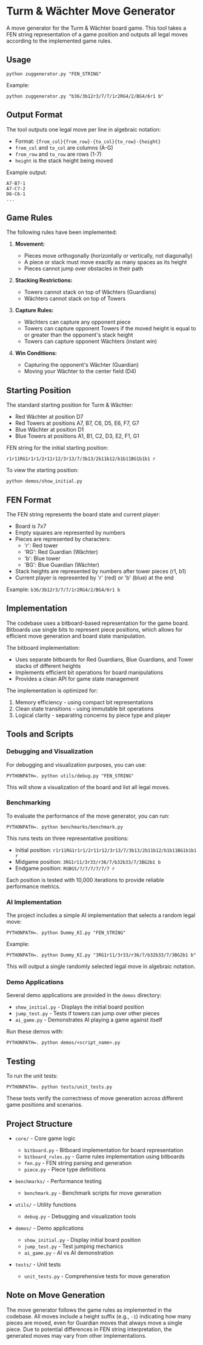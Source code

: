 # Turm & Wächter Move Generator

A move generator for the Turm & Wächter board game. This tool takes a FEN string representation of a game position and outputs all legal moves according to the implemented game rules.

## Usage

```
python zuggenerator.py "FEN_STRING"
```

Example:
```
python zuggenerator.py "b36/3b12r3/7/7/1r2RG4/2/BG4/6r1 b"
```

## Output Format

The tool outputs one legal move per line in algebraic notation:
- Format: `{from_col}{from_row}-{to_col}{to_row}-{height}`
- `from_col` and `to_col` are columns (A-G)
- `from_row` and `to_row` are rows (1-7)
- `height` is the stack height being moved

Example output:
```
A7-B7-1
A7-C7-2
D6-C6-1
...
```

## Game Rules

The following rules have been implemented:

1. **Movement:**
   - Pieces move orthogonally (horizontally or vertically, not diagonally)
   - A piece or stack must move exactly as many spaces as its height
   - Pieces cannot jump over obstacles in their path
   
2. **Stacking Restrictions:**
   - Towers cannot stack on top of Wächters (Guardians)
   - Wächters cannot stack on top of Towers
   
3. **Capture Rules:**
   - Wächters can capture any opponent piece
   - Towers can capture opponent Towers if the moved height is equal to or greater than the opponent's stack height
   - Towers can capture opponent Wächters (instant win)

4. **Win Conditions:**
   - Capturing the opponent's Wächter (Guardian)
   - Moving your Wächter to the center field (D4)

## Starting Position

The standard starting position for Turm & Wächter:

- Red Wächter at position D7
- Red Towers at positions A7, B7, C6, D5, E6, F7, G7
- Blue Wächter at position D1
- Blue Towers at positions A1, B1, C2, D3, E2, F1, G1

FEN string for the initial starting position:
```
r1r11RG1r1r1/2r11r12/3r13/7/3b13/2b11b12/b1b11BG1b1b1 r
```

To view the starting position:
```
python demos/show_initial.py
```

## FEN Format

The FEN string represents the board state and current player:
- Board is 7x7
- Empty squares are represented by numbers
- Pieces are represented by characters:
  - 'r': Red tower
  - 'RG': Red Guardian (Wächter)
  - 'b': Blue tower
  - 'BG': Blue Guardian (Wächter)
- Stack heights are represented by numbers after tower pieces (r1, b1)
- Current player is represented by 'r' (red) or 'b' (blue) at the end

Example: `b36/3b12r3/7/7/1r2RG4/2/BG4/6r1 b`

## Implementation

The codebase uses a bitboard-based representation for the game board. Bitboards use single bits to represent piece positions, which allows for efficient move generation and board state manipulation.

The bitboard implementation:
- Uses separate bitboards for Red Guardians, Blue Guardians, and Tower stacks of different heights
- Implements efficient bit operations for board manipulations
- Provides a clean API for game state management

The implementation is optimized for:
1. Memory efficiency - using compact bit representations
2. Clean state transitions - using immutable bit operations
3. Logical clarity - separating concerns by piece type and player

## Tools and Scripts

### Debugging and Visualization

For debugging and visualization purposes, you can use:

```
PYTHONPATH=. python utils/debug.py "FEN_STRING"
```

This will show a visualization of the board and list all legal moves.

### Benchmarking

To evaluate the performance of the move generator, you can run:

```
PYTHONPATH=. python benchmarks/benchmark.py
```

This runs tests on three representative positions:
- Initial position: `r1r11RG1r1r1/2r11r12/3r13/7/3b13/2b11b12/b1b11BG1b1b1 r`
- Midgame position: `3RG1r11/3r33/r36/7/b32b33/7/3BG2b1 b`
- Endgame position: `RGBG5/7/7/7/7/7/7 r`

Each position is tested with 10,000 iterations to provide reliable performance metrics.

### AI Implementation

The project includes a simple AI implementation that selects a random legal move:

```
PYTHONPATH=. python Dummy_KI.py "FEN_STRING"
```

Example:
```
PYTHONPATH=. python Dummy_KI.py "3RG1r11/3r33/r36/7/b32b33/7/3BG2b1 b"
```

This will output a single randomly selected legal move in algebraic notation.

### Demo Applications

Several demo applications are provided in the `demos` directory:

- `show_initial.py` - Displays the initial board position
- `jump_test.py` - Tests if towers can jump over other pieces
- `ai_game.py` - Demonstrates AI playing a game against itself

Run these demos with:
```
PYTHONPATH=. python demos/<script_name>.py
```

## Testing

To run the unit tests:

```
PYTHONPATH=. python tests/unit_tests.py
```

These tests verify the correctness of move generation across different game positions and scenarios.

## Project Structure

- `core/` - Core game logic
  - `bitboard.py` - Bitboard implementation for board representation
  - `bitboard_rules.py` - Game rules implementation using bitboards
  - `fen.py` - FEN string parsing and generation
  - `piece.py` - Piece type definitions

- `benchmarks/` - Performance testing
  - `benchmark.py` - Benchmark scripts for move generation

- `utils/` - Utility functions
  - `debug.py` - Debugging and visualization tools

- `demos/` - Demo applications
  - `show_initial.py` - Display initial board position
  - `jump_test.py` - Test jumping mechanics
  - `ai_game.py` - AI vs AI demonstration

- `tests/` - Unit tests
  - `unit_tests.py` - Comprehensive tests for move generation

## Note on Move Generation

The move generator follows the game rules as implemented in the codebase. All moves include a height suffix (e.g., `-1`) indicating how many pieces are moved, even for Guardian moves that always move a single piece. Due to potential differences in FEN string interpretation, the generated moves may vary from other implementations. 